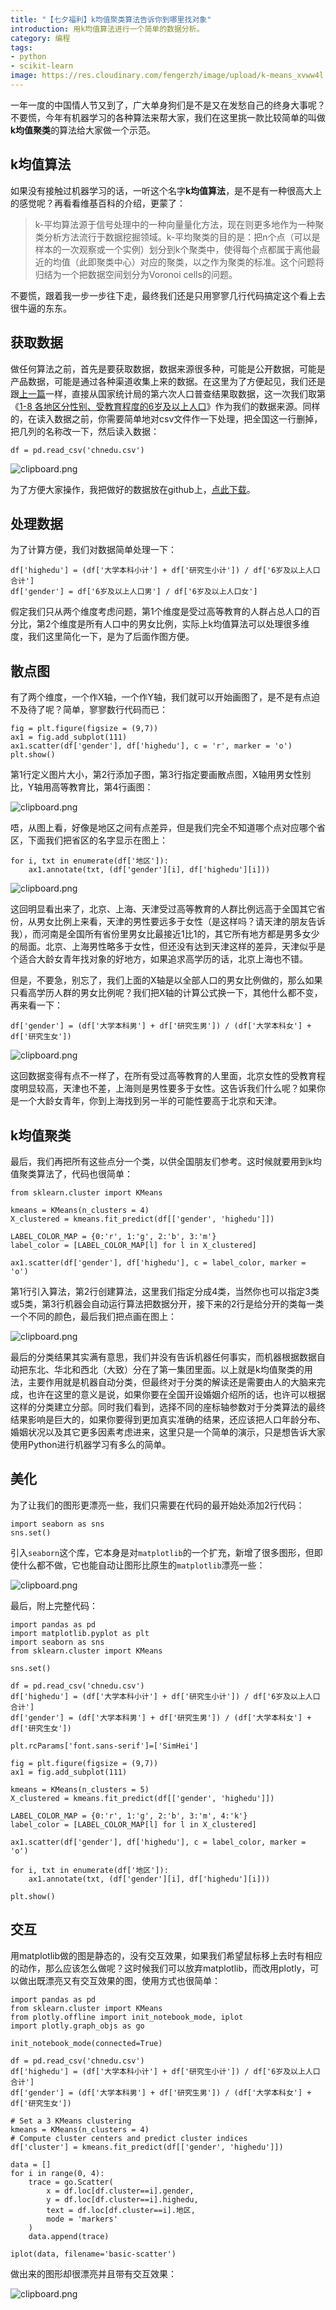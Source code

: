 ```yaml
---
title: "【七夕福利】k均值聚类算法告诉你到哪里找对象"
introduction: 用k均值算法进行一个简单的数据分析。
category: 编程
tags:
- python
- scikit-learn
image: https://res.cloudinary.com/fengerzh/image/upload/k-means_xvww4l.png
---
```


一年一度的中国情人节又到了，广大单身狗们是不是又在发愁自己的终身大事呢？不要慌，今年有机器学习的各种算法来帮大家，我们在这里挑一款比较简单的叫做**k均值聚类**的算法给大家做一个示范。

## k均值算法

如果没有接触过机器学习的话，一听这个名字**k均值算法**，是不是有一种很高大上的感觉呢？再看看维基百科的介绍，更蒙了：

> k-平均算法源于信号处理中的一种向量量化方法，现在则更多地作为一种聚类分析方法流行于数据挖掘领域。k-平均聚类的目的是：把n个点（可以是样本的一次观察或一个实例）划分到k个聚类中，使得每个点都属于离他最近的均值（此即聚类中心）对应的聚类，以之作为聚类的标准。这个问题将归结为一个把数据空间划分为Voronoi cells的问题。

不要慌，跟着我一步一步往下走，最终我们还是只用寥寥几行代码搞定这个看上去很牛逼的东东。

## 获取数据

做任何算法之前，首先是要获取数据，数据来源很多种，可能是公开数据，可能是产品数据，可能是通过各种渠道收集上来的数据。在这里为了方便起见，我们还是跟[上一篇][1]一样，直接从国家统计局的第六次人口普查结果取数据，这一次我们取第《[1-8 各地区分性别、受教育程度的6岁及以上人口][2]》作为我们的数据来源。同样的，在读入数据之前，你需要简单地对csv文件作一下处理，把全国这一行删掉，把几列的名称改一下，然后读入数据：

    df = pd.read_csv('chnedu.csv')


![clipboard.png](https://segmentfault.com/img/bVTZQF)

为了方便大家操作，我把做好的数据放在github上，[点此下载][3]。

## 处理数据

为了计算方便，我们对数据简单处理一下：

    df['highedu'] = (df['大学本科小计'] + df['研究生小计']) / df['6岁及以上人口合计']
    df['gender'] = df['6岁及以上人口男'] / df['6岁及以上人口女']

假定我们只从两个维度考虑问题，第1个维度是受过高等教育的人群占总人口的百分比，第2个维度是所有人口中的男女比例，实际上k均值算法可以处理很多维度，我们这里简化一下，是为了后面作图方便。

## 散点图

有了两个维度，一个作X轴，一个作Y轴，我们就可以开始画图了，是不是有点迫不及待了呢？简单，寥寥数行代码而已：

    fig = plt.figure(figsize = (9,7))
    ax1 = fig.add_subplot(111)
    ax1.scatter(df['gender'], df['highedu'], c = 'r', marker = 'o')
    plt.show()

第1行定义图片大小，第2行添加子图，第3行指定要画散点图，X轴用男女性别比，Y轴用高等教育比，第4行画图：


![clipboard.png](https://segmentfault.com/img/bVTZU9)


唔，从图上看，好像是地区之间有点差异，但是我们完全不知道哪个点对应哪个省区，下面我们把省区的名字显示在图上：

    for i, txt in enumerate(df['地区']):
        ax1.annotate(txt, (df['gender'][i], df['highedu'][i]))

![clipboard.png](https://segmentfault.com/img/bVTZV0)

这回明显看出来了，北京、上海、天津受过高等教育的人群比例远高于全国其它省份，从男女比例上来看，天津的男性要远多于女性（是这样吗？请天津的朋友告诉我），而河南是全国所有省份里男女比最接近1比1的，其它所有地方都是男多女少的局面。北京、上海男性略多于女性，但还没有达到天津这样的差异，天津似乎是个适合大龄女青年找对象的好地方，如果追求高学历的话，北京上海也不错。

但是，不要急，别忘了，我们上面的X轴是以全部人口的男女比例做的，那么如果只看高学历人群的男女比例呢？我们把X轴的计算公式换一下，其他什么都不变，再来看一下：

    df['gender'] = (df['大学本科男'] + df['研究生男']) / (df['大学本科女'] + df['研究生女'])

![clipboard.png](https://segmentfault.com/img/bVTZXF)

这回数据变得有点不一样了，在所有受过高等教育的人里面，北京女性的受教育程度明显较高，天津也不差，上海则是男性要多于女性。这告诉我们什么呢？如果你是一个大龄女青年，你到上海找到另一半的可能性要高于北京和天津。

## k均值聚类

最后，我们再把所有这些点分一个类，以供全国朋友们参考。这时候就要用到k均值聚类算法了，代码也很简单：

    from sklearn.cluster import KMeans

    kmeans = KMeans(n_clusters = 4)
    X_clustered = kmeans.fit_predict(df[['gender', 'highedu']])

    LABEL_COLOR_MAP = {0:'r', 1:'g', 2:'b', 3:'m'}
    label_color = [LABEL_COLOR_MAP[l] for l in X_clustered]

    ax1.scatter(df['gender'], df['highedu'], c = label_color, marker = 'o')

第1行引入算法，第2行创建算法，这里我们指定分成4类，当然你也可以指定3类或5类，第3行机器会自动运行算法把数据分开，接下来的2行是给分开的类每一类一个不同的颜色，最后我们把点画在图上：


![clipboard.png](https://segmentfault.com/img/bVT0N8)

最后的分类结果其实满有意思，我们并没有告诉机器任何事实，而机器根据数据自动把东北、华北和西北（大致）分在了第一集团里面。以上就是k均值聚类的用法，主要作用就是机器自动分类，但最终对于分类的解读还是需要由人的大脑来完成，也许在这里的意义是说，如果你要在全国开设婚姻介绍所的话，也许可以根据这样的分类建立分部。同时我们看到，选择不同的座标轴参数对于分类算法的最终结果影响是巨大的，如果你要得到更加真实准确的结果，还应该把人口年龄分布、婚姻状况以及其它更多因素考虑进来，这里只是一个简单的演示，只是想告诉大家使用Python进行机器学习有多么的简单。

## 美化

为了让我们的图形更漂亮一些，我们只需要在代码的最开始处添加2行代码：

    import seaborn as sns
    sns.set()

引入`seaborn`这个库，它本身是对`matplotlib`的一个扩充，新增了很多图形，但即使什么都不做，它也能自动让图形比原生的`matplotlib`漂亮一些：


![clipboard.png](https://segmentfault.com/img/bVUdL5)


最后，附上完整代码：

    import pandas as pd
    import matplotlib.pyplot as plt
    import seaborn as sns
    from sklearn.cluster import KMeans

    sns.set()

    df = pd.read_csv('chnedu.csv')
    df['highedu'] = (df['大学本科小计'] + df['研究生小计']) / df['6岁及以上人口合计']
    df['gender'] = (df['大学本科男'] + df['研究生男']) / (df['大学本科女'] + df['研究生女'])

    plt.rcParams['font.sans-serif']=['SimHei']

    fig = plt.figure(figsize = (9,7))
    ax1 = fig.add_subplot(111)

    kmeans = KMeans(n_clusters = 5)
    X_clustered = kmeans.fit_predict(df[['gender', 'highedu']])

    LABEL_COLOR_MAP = {0:'r', 1:'g', 2:'b', 3:'m', 4:'k'}
    label_color = [LABEL_COLOR_MAP[l] for l in X_clustered]

    ax1.scatter(df['gender'], df['highedu'], c = label_color, marker = 'o')

    for i, txt in enumerate(df['地区']):
        ax1.annotate(txt, (df['gender'][i], df['highedu'][i]))

    plt.show()

## 交互

用matplotlib做的图是静态的，没有交互效果，如果我们希望鼠标移上去时有相应的动作，那么应该怎么做呢？这时候我们可以放弃matplotlib，而改用plotly，可以做出既漂亮又有交互效果的图，使用方式也很简单：

    import pandas as pd
    from sklearn.cluster import KMeans
    from plotly.offline import init_notebook_mode, iplot
    import plotly.graph_objs as go

    init_notebook_mode(connected=True)

    df = pd.read_csv('chnedu.csv')
    df['highedu'] = (df['大学本科小计'] + df['研究生小计']) / df['6岁及以上人口合计']
    df['gender'] = (df['大学本科男'] + df['研究生男']) / (df['大学本科女'] + df['研究生女'])

    # Set a 3 KMeans clustering
    kmeans = KMeans(n_clusters = 4)
    # Compute cluster centers and predict cluster indices
    df['cluster'] = kmeans.fit_predict(df[['gender', 'highedu']])

    data = []
    for i in range(0, 4):
        trace = go.Scatter(
            x = df.loc[df.cluster==i].gender,
            y = df.loc[df.cluster==i].highedu,
            text = df.loc[df.cluster==i].地区,
            mode = 'markers'
        )
        data.append(trace)

    iplot(data, filename='basic-scatter')

做出来的图形却很漂亮并且带有交互效果：


![clipboard.png](https://segmentfault.com/img/bVUG1R)


  [1]: https://segmentfault.com/a/1190000010900212
  [2]: http://www.stats.gov.cn/tjsj/pcsj/rkpc/6rp/indexch.htm
  [3]: https://github.com/fengerzh/sharefiles/blob/master/chnedu.csv